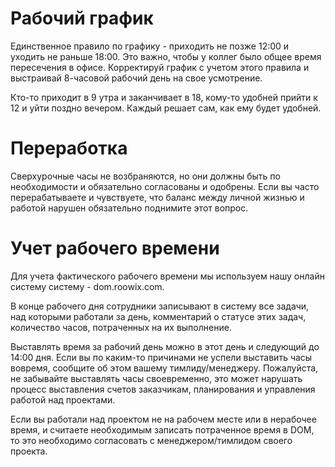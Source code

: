 # Рабочий график

Единственное правило по графику - приходить не позже 12:00 и уходить не раньше 18:00. Это важно, чтобы у коллег было общее время пересечения в офисе. Корректируй график с учетом этого правила и выстраивай 8-часовой рабочий день на свое усмотрение.

Кто-то приходит в 9 утра и заканчивает в 18, кому-то удобней прийти к 12 и уйти поздно вечером. Каждый решает сам, как ему будет удобней.

# Переработка

Сверхурочные часы не возбраняются, но они должны быть по необходимости и обязательно согласованы и одобрены. Если вы часто перерабатываете и чувствуете, что баланс между личной жизнью и работой нарушен обязательно поднимите этот вопрос.

# Учет рабочего времени

Для учета фактического рабочего времени мы используем нашу онлайн систему систему - dom.roowix.com. 

В конце рабочего дня сотрудники записывают в систему все задачи, над которыми работали за день, комментарий о статусе этих задач, количество часов, потраченных на их выполнение.

Выставлять время за рабочий день можно в этот день и следующий до 14:00 дня. Если вы по каким-то причинами не успели выставить часы вовремя, сообщите об этом вашему тимлиду/менеджеру. Пожалуйста, не забывайте выставлять часы своевременно, это может нарушать процесс выставления счетов заказчикам, планирования и управления работой над проектами.

Если вы работали над проектом не на рабочем месте или в нерабочее время, и считаете необходимым записать потраченное время в DOM, то это необходимо согласовать с менеджером/тимлидом своего проекта.

